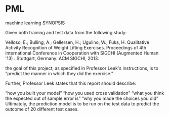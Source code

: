 # PML
machine learning
SYNOPSIS

Given both training and test data from the following study:

Velloso, E.; Bulling, A.; Gellersen, H.; Ugulino, W.; Fuks, H. Qualitative Activity Recognition of Weight Lifting Exercises. Proceedings of 4th International Conference in Cooperation with SIGCHI (Augmented Human '13) . Stuttgart, Germany: ACM SIGCHI, 2013.

the goal of this project, as specified in Professor Leek's instructions, is to “predict the manner in which they did the exercise.”

Further, Professor Leek states that this report should describe:

“how you built your model”
“how you used cross validation”
“what you think the expected out of sample error is”
“why you made the choices you did”
Ultimately, the prediction model is to be run on the test data to predict the outcome of 20 different test cases.
